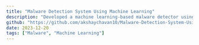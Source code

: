```yaml
---
title: "Malware Detection System Using Machine Learning"
description: "Developed a machine learning-based malware detector using the EMBER 2017 dataset, achieving 97.65% accuracy. The system extracts 2351 features from raw PE files and uses XGBoost to classify them as Benign or Malware with high precision."
github: "https://github.com/akshaychavan10/Malware-Detection-System-Using-Machine-Learning"
date: 2023-12-20
tags: ["Malware", "Machine Learning"]
---
```


